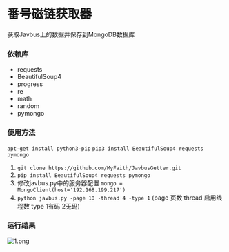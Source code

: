 # 番号磁链获取器
获取Javbus上的数据并保存到MongoDB数据库

### 依赖库
- requests
- BeautifulSoup4
- progress
- re
- math
- random
- pymongo

### 使用方法
`apt-get install python3-pip`
`pip3 install BeautifulSoup4 requests pymongo`

1. `git clone https://github.com/MyFaith/JavbusGetter.git`
2. `pip install BeautifulSoup4 requests pymongo`
3. 修改javbus.py中的服务器配置 `mongo = MongoClient(host='192.168.199.217')`
4. `python javbus.py -page 10 -thread 4 -type 1` (page 页数 thread 启用线程数 type 1有码 2无码)

### 运行结果
![1.png](https://ooo.0o0.ooo/2017/03/04/58ba86e297b31.png)
